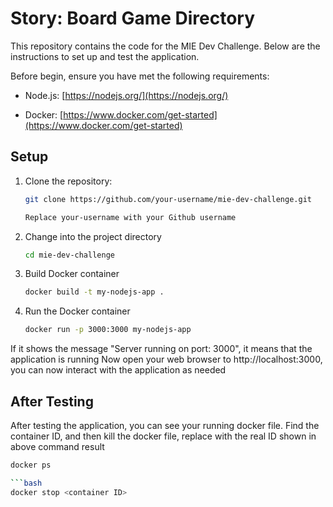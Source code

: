 Story: Board Game Directory
=====

This repository contains the code for the MIE Dev Challenge. Below are the instructions to set up and test the application.


Before begin, ensure you have met the following requirements:

- Node.js: [https://nodejs.org/](https://nodejs.org/)

- Docker: [https://www.docker.com/get-started](https://www.docker.com/get-started)

## Setup

1. Clone the repository:

   ```bash
   git clone https://github.com/your-username/mie-dev-challenge.git

   Replace your-username with your Github username

2. Change into the project directory

   ```bash
   cd mie-dev-challenge

3. Build Docker container

   ```bash
   docker build -t my-nodejs-app .

4. Run the Docker container

   ```bash
   docker run -p 3000:3000 my-nodejs-app

If it shows the message "Server running on port: 3000", it means that the application is running
Now open your web browser to http://localhost:3000, you can now interact with the application as needed

## After Testing

After testing the application, you can see your running docker file. Find the container ID, and then kill the docker file, replace <container ID> with the real ID shown in above command result

   ```bash
   docker ps

   ```bash
   docker stop <container ID>

